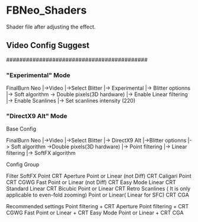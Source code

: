 # FBNeo_Shaders
Shader file after adjusting the effect.



## Video Config Suggest ##

###########################################

### "Experimental" Mode ###

FinalBurn Neo
    |->Video
      |->Select Blitter
        |-> Experimental
      |-> Blitter optionns
        |-> Soft algorithm
                -> Double pixels(3D hardware)
        |-> Enable Linear filtering
        |-> Enable Scanlines
        |-> Set scanlines intensity (220)


### "DirectX9 Alt" Mode ###

Base Config

FinalBurn Neo
    |->Video
      |->Select Blitter
        |-> DirectX9 Alt
      |->Blitter optionns
        |-> Soft algorithm
                ->Double pixels(3D hardware)
        |-> Point filtering
        |-> Linear filtering
        |-> SoftFX algorithm


Config Group

   Filter                                  SoftFX
   Point                                   CRT Aperture
   Point or Linear    (not Diff)           CRT Caligari
   Point                                   CRT CGWG Fast
   Point or Linear    (not Diff)           CRT Easy Mode
   Linear                                  CRT Standard
   Linear                                  CRT Bicubic
   Point or Linear                         CRT Retro Scanlines   ( It is only applicable to even-fold zooming)
   Point or Linear( Linear for SFC)        CRT CGA


Recommended settings
   Point filtering + CRT Aperture
   Point filtering + CRT CGWG Fast
   Point or Linear + CRT Easy Mode
   Point or Linear + CRT CGA